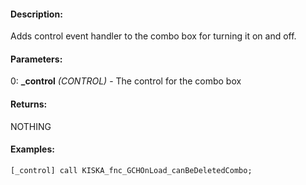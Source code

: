 #### Description:
Adds control event handler to the combo box for turning it on and off.

#### Parameters:
0: **_control** *(CONTROL)* - The control for the combo box

#### Returns:
NOTHING

#### Examples:
```sqf
[_control] call KISKA_fnc_GCHOnLoad_canBeDeletedCombo;
```


